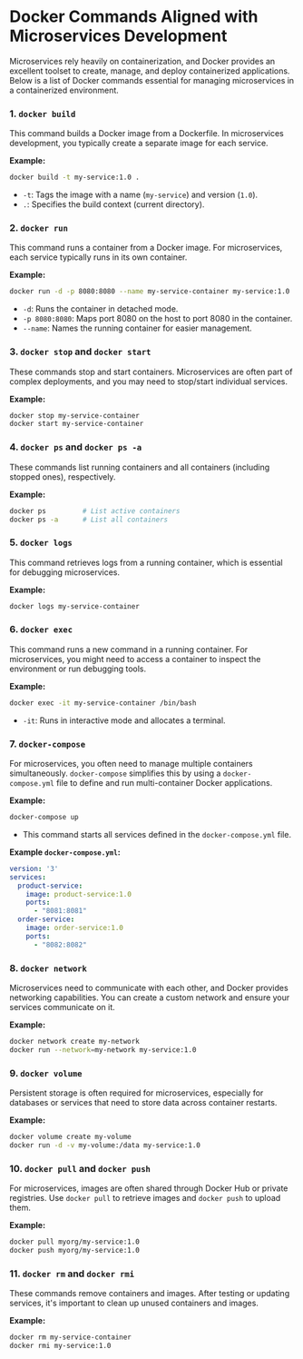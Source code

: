 # Docker Commands Aligned with Microservices Development

Microservices rely heavily on containerization, and Docker provides an excellent toolset to create, manage, and deploy containerized applications. Below is a list of Docker commands essential for managing microservices in a containerized environment.

### 1. `docker build`
This command builds a Docker image from a Dockerfile. In microservices development, you typically create a separate image for each service.

**Example:**
```bash
docker build -t my-service:1.0 .
```
- `-t`: Tags the image with a name (`my-service`) and version (`1.0`).
- `.`: Specifies the build context (current directory).

### 2. `docker run`
This command runs a container from a Docker image. For microservices, each service typically runs in its own container.

**Example:**
```bash
docker run -d -p 8080:8080 --name my-service-container my-service:1.0
```
- `-d`: Runs the container in detached mode.
- `-p 8080:8080`: Maps port 8080 on the host to port 8080 in the container.
- `--name`: Names the running container for easier management.

### 3. `docker stop` and `docker start`
These commands stop and start containers. Microservices are often part of complex deployments, and you may need to stop/start individual services.

**Example:**
```bash
docker stop my-service-container
docker start my-service-container
```

### 4. `docker ps` and `docker ps -a`
These commands list running containers and all containers (including stopped ones), respectively.

**Example:**
```bash
docker ps         # List active containers
docker ps -a      # List all containers
```

### 5. `docker logs`
This command retrieves logs from a running container, which is essential for debugging microservices.

**Example:**
```bash
docker logs my-service-container
```

### 6. `docker exec`
This command runs a new command in a running container. For microservices, you might need to access a container to inspect the environment or run debugging tools.

**Example:**
```bash
docker exec -it my-service-container /bin/bash
```
- `-it`: Runs in interactive mode and allocates a terminal.

### 7. `docker-compose`
For microservices, you often need to manage multiple containers simultaneously. `docker-compose` simplifies this by using a `docker-compose.yml` file to define and run multi-container Docker applications.

**Example:**
```bash
docker-compose up
```
- This command starts all services defined in the `docker-compose.yml` file.

**Example `docker-compose.yml`:**
```yaml
version: '3'
services:
  product-service:
    image: product-service:1.0
    ports:
      - "8081:8081"
  order-service:
    image: order-service:1.0
    ports:
      - "8082:8082"
```

### 8. `docker network`
Microservices need to communicate with each other, and Docker provides networking capabilities. You can create a custom network and ensure your services communicate on it.

**Example:**
```bash
docker network create my-network
docker run --network=my-network my-service:1.0
```

### 9. `docker volume`
Persistent storage is often required for microservices, especially for databases or services that need to store data across container restarts.

**Example:**
```bash
docker volume create my-volume
docker run -d -v my-volume:/data my-service:1.0
```

### 10. `docker pull` and `docker push`
For microservices, images are often shared through Docker Hub or private registries. Use `docker pull` to retrieve images and `docker push` to upload them.

**Example:**
```bash
docker pull myorg/my-service:1.0
docker push myorg/my-service:1.0
```

### 11. `docker rm` and `docker rmi`
These commands remove containers and images. After testing or updating services, it's important to clean up unused containers and images.

**Example:**
```bash
docker rm my-service-container
docker rmi my-service:1.0
```